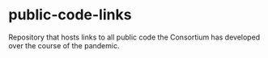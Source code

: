 # public-code-links
Repository that hosts links to all public code the Consortium has developed over the course of the pandemic.
